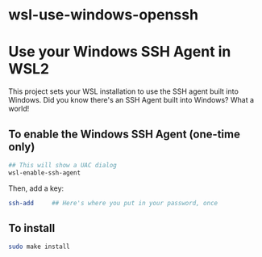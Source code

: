 # wsl-use-windows-openssh
# Use your Windows SSH Agent in WSL2

This project sets your WSL installation to use the SSH agent built into Windows.
Did you know there's an SSH Agent built into Windows? What a world!

## To enable the Windows SSH Agent (one-time only)

```sh
## This will show a UAC dialog
wsl-enable-ssh-agent
```

Then, add a key:

```sh
ssh-add     ## Here's where you put in your password, once
```

## To install

```sh
sudo make install
```
